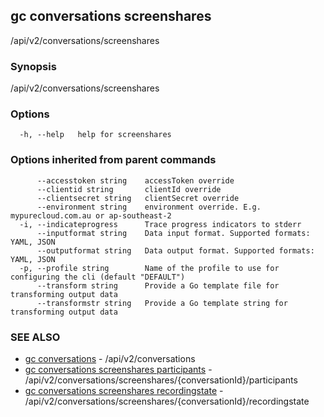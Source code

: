 ## gc conversations screenshares

/api/v2/conversations/screenshares

### Synopsis

/api/v2/conversations/screenshares

### Options

```
  -h, --help   help for screenshares
```

### Options inherited from parent commands

```
      --accesstoken string    accessToken override
      --clientid string       clientId override
      --clientsecret string   clientSecret override
      --environment string    environment override. E.g. mypurecloud.com.au or ap-southeast-2
  -i, --indicateprogress      Trace progress indicators to stderr
      --inputformat string    Data input format. Supported formats: YAML, JSON
      --outputformat string   Data output format. Supported formats: YAML, JSON
  -p, --profile string        Name of the profile to use for configuring the cli (default "DEFAULT")
      --transform string      Provide a Go template file for transforming output data
      --transformstr string   Provide a Go template string for transforming output data
```

### SEE ALSO

* [gc conversations](gc_conversations.html)	 - /api/v2/conversations
* [gc conversations screenshares participants](gc_conversations_screenshares_participants.html)	 - /api/v2/conversations/screenshares/{conversationId}/participants
* [gc conversations screenshares recordingstate](gc_conversations_screenshares_recordingstate.html)	 - /api/v2/conversations/screenshares/{conversationId}/recordingstate


